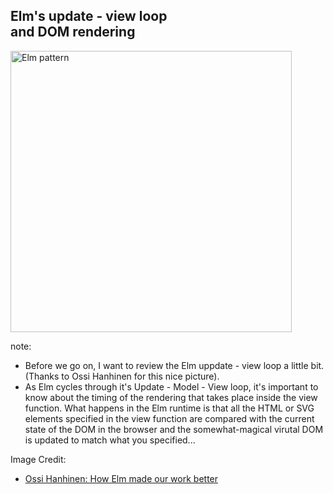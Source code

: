 ## Elm's update - view loop<br>and DOM rendering

<img alt="Elm pattern" src="resources/elm-pattern_s1800x0_q80_noupscale.png" style="height: 450px; border: none;">

note:
* Before we go on, I want to review the Elm uppdate - view loop a little bit. (Thanks to Ossi Hanhinen for this nice picture).
* As Elm cycles through it's Update - Model - View loop, it's important to know about the timing
of the rendering that takes place inside the view function. What happens in the Elm runtime is that
all the HTML or SVG elements specified in the view function are compared with the current state of
the DOM in the browser and the somewhat-magical virutal DOM is updated to match what you specified...

Image Credit:
* [Ossi Hanhinen: How Elm made our work better](http://futurice.com/blog/elm-in-the-real-world)
